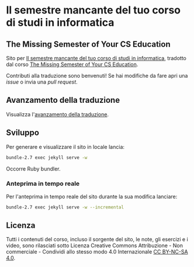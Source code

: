 # Il semestre mancante del tuo corso di studi in informatica
## The Missing Semester of Your CS Education

Sito per [Il semestre mancante del tuo corso di studi in informatica](https://missing-semester-it.github.io/), 
tradotto dal corso [The Missing Semester of Your CS Education](https://missing.csail.mit.edu/).

Contributi alla traduzione sono benvenuti!
Se hai modifiche da fare apri una _issue_ o invia una _pull request_.

## Avanzamento della traduzione

Visualizza l'[avanzamento della traduzione](index.md#avanzamento-della-traduzione).

## Sviluppo

Per generare e visualizzare il sito in locale lancia:

```bash
bundle-2.7 exec jekyll serve -w
```

Occorre Ruby bundler.

### Anteprima in tempo reale

Per l'anteprima in tempo reale del sito durante la sua modifica lanciare:

```bash
bundle-2.7 exec jekyll serve -w --incremental
```

## Licenza

Tutti i contenuti del corso, incluso il sorgente del sito, le note, gli esercizi e i video, sono rilasciati sotto Licenza Creative Commons Attribuzione - Non commerciale - Condividi allo stesso modo 4.0 Internazionale [CC BY-NC-SA 4.0](http://creativecommons.org/licenses/by-nc-sa/4.0/).
